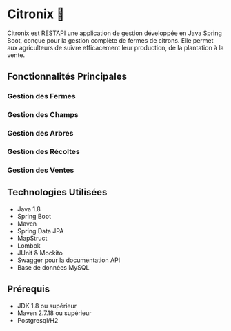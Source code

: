 # Citronix 🍋

Citronix est RESTAPI une application de gestion développée en Java Spring Boot, conçue pour la gestion complète de fermes de citrons. Elle permet aux agriculteurs de suivre efficacement leur production, de la plantation à la vente.

## Fonctionnalités Principales

### Gestion des Fermes


### Gestion des Champs


### Gestion des Arbres


### Gestion des Récoltes


### Gestion des Ventes


## Technologies Utilisées

- Java 1.8
- Spring Boot
- Maven
- Spring Data JPA
- MapStruct
- Lombok
- JUnit & Mockito
- Swagger pour la documentation API
- Base de données MySQL

## Prérequis

- JDK 1.8 ou supérieur
- Maven 2.7.18 ou supérieur
- Postgresql/H2


